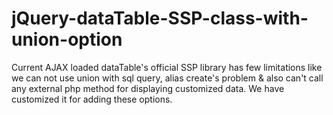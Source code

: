 # jQuery-dataTable-SSP-class-with-union-option
Current AJAX loaded dataTable's official SSP library has few limitations like we can not use union with sql query, alias create's problem & also can't call any external php method for displaying customized data. We have customized it for adding these options.
